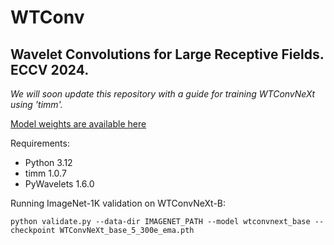 # WTConv
## Wavelet Convolutions for Large Receptive Fields. ECCV 2024.

*We will soon update this repository with a guide for training WTConvNeXt using 'timm'.*

[Model weights are available here](https://drive.google.com/drive/folders/1tiJjdEkYtw-2XKsQ61XzbMsncGXcWFmz?usp=sharing)

Requirements:
- Python 3.12
- timm 1.0.7
- PyWavelets 1.6.0

Running ImageNet-1K validation on WTConvNeXt-B:
```
python validate.py --data-dir IMAGENET_PATH --model wtconvnext_base --checkpoint WTConvNeXt_base_5_300e_ema.pth
```
